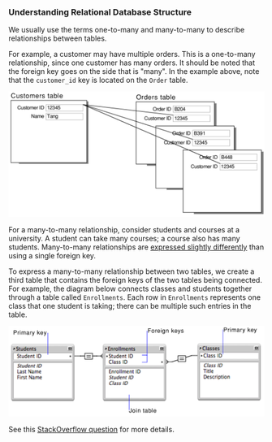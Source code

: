 ### Understanding Relational Database Structure
We usually use the terms one-to-many and many-to-many to describe
relationships between tables. 

For example, a customer may have multiple orders. This is a one-to-many relationship,
since one customer has many orders. It should be noted that the foreign key goes
on the side that is "many". In the example above, note that the `customer_id`
key is located on the `Order` table.

![One to many relationship](../assets/one-to-many.png)

For a many-to-many relationship, consider students and courses at a university.
A student can take many courses; a course also has many students. Many-to-many
relationships are [expressed slightly
differently](https://dzone.com/articles/how-to-handle-a-many-to-many-relationship-in-datab) than using a single foreign key.

To express a many-to-many relationship between two tables, we create a third
table that contains the foreign keys of the two tables being connected. For
example, the diagram below connects classes and students together through a
table called `Enrollments`. Each row in `Enrollments` represents one class that
one student is taking; there can be multiple such entries in the table.

![Many to many relationship](../assets/many-to-many.png)

See this [StackOverflow
question](https://stackoverflow.com/questions/4601703/difference-between-one-to-many-and-many-to-one-relationship)
for more details.


